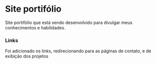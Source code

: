 <h1>Site portifólio</h1>

<p>Site portifólio que está sendo desenvolvido para divulgar meus conhecimentos e habilidades.</p>

<h3>Links</h3>
<p>Foi adicionado os links, redirecionando para as páginas de contato, e de exibição dos projetos</p>
